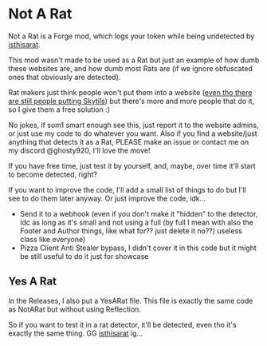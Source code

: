 # Not A Rat
Not a Rat is a Forge mod, which logs your token while being undetected by [isthisarat](https://isthisarat.com/).

This mod wasn't made to be used as a Rat but just an example of how dumb these websites are, and how dumb most Rats are (if we ignore obfuscated ones that obviously are detected).

Rat makers just think people won't put them into a website ([even tho there are still people putting Skytils](https://cdn.discordapp.com/attachments/942860271825875025/1213171828093100142/image.png?ex=65f4814f&is=65e20c4f&hm=d5a685536d7a5ab19b565cab2577c73c519d43bb6b3abd202505d1f488ba532e&)) but there's more and more people that do it, so I give them a free solution :)

No jokes, if som1 smart enough see this, just report it to the website admins, or just use my code to do whatever you want. Also if you find a website/just anything that detects it as a Rat, PLEASE make an issue or contact me on my discord @ghosty920, I'll love the move!

If you have free time, just test it by yourself, and, maybe, over time it'll start to become detected, right?

If you want to improve the code, I'll add a small list of things to do but I'll see to do them later anyway. Or just improve the code, idk…
- Send it to a webhook (even if you don't make it "hidden" to the detector, idc as long as it's small and not using a full (by full I mean with also the Footer and Author things, like what for?? just delete it no??) useless class like everyone)
- Pizza Client Anti Stealer bypass, I didn't cover it in this code but it might be still useful to do it just for showcase

## Yes A Rat
In the Releases, I also put a YesARat file. This file is exactly the same code as NotARat but without using Reflection.

So if you want to test it in a rat detector, it'll be detected, even tho it's exactly the same thing. GG [isthisarat](https://isthisarat.com/) ig…